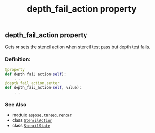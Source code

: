 ﻿---
title: depth_fail_action property
second_title: Aspose.3D for Python via .NET API References
description: 
type: docs
weight: 40
url: /python-net/aspose.threed.render/stencilstate/depth_fail_action/
is_root: false
---

## depth_fail_action property


Gets or sets the stencil action when stencil test pass but depth test fails.
### Definition:
```python
@property
def depth_fail_action(self):
    ...
@depth_fail_action.setter
def depth_fail_action(self, value):
    ...
```

### See Also
* module [`aspose.threed.render`](../../)
* class [`StencilAction`](/3d/python-net/aspose.threed.render/stencilaction)
* class [`StencilState`](/3d/python-net/aspose.threed.render/stencilstate)
